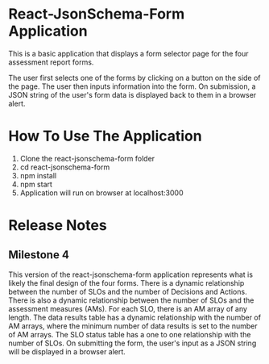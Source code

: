 # React-JsonSchema-Form Application

This is a basic application that displays a form selector page for the four assessment report forms.

The user first selects one of the forms by clicking on a button on the side of the page. The user then inputs information into the form. On submission, a JSON string of the user's form data is displayed back to them in a browser alert.

# How To Use The Application

1. Clone the react-jsonschema-form folder
2. cd react-jsonschema-form
3. npm install
4. npm start
5. Application will run on browser at localhost:3000

# Release Notes

## Milestone 4

This version of the react-jsonschema-form application represents what is likely the final design of the four forms.
There is a dynamic relationship between the number of SLOs and the number of Decisions and Actions.
There is also a dynamic relationship between the number of SLOs and the assessment measures (AMs). For each SLO, there is an AM array of any length.
The data results table has a dynamic relationship with the number of AM arrays, where the minimum number of data results is set to the number of AM arrays.
The SLO status table has a one to one relationship with the number of SLOs.
On submitting the form, the user's input as a JSON string will be displayed in a browser alert. 

